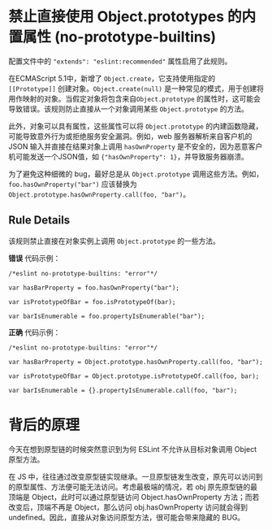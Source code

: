 # 禁止直接使用 Object.prototypes 的内置属性 (no-prototype-builtins)

配置文件中的 `"extends": "eslint:recommended"` 属性启用了此规则。

在ECMAScript 5.1中，新增了 `Object.create`，它支持使用指定的 `[[Prototype]]` 创建对象。`Object.create(null)` 是一种常见的模式，用于创建将用作映射的对象。当假定对象将包含来自`Object.prototype` 的属性时，这可能会导致错误。该规则防止直接从一个对象调用某些 `Object.prototype` 的方法。

此外，对象可以具有属性，这些属性可以将 `Object.prototype` 的内建函数隐藏，可能导致意外行为或拒绝服务安全漏洞。例如，web 服务器解析来自客户机的 JSON 输入并直接在结果对象上调用 `hasOwnProperty` 是不安全的，因为恶意客户机可能发送一个JSON值，如 `{"hasOwnProperty": 1}`，并导致服务器崩溃。

为了避免这种细微的 bug，最好总是从 `Object.prototype` 调用这些方法。例如，`foo.hasOwnProperty("bar")` 应该替换为 `Object.prototype.hasOwnProperty.call(foo, "bar")`。

## Rule Details

该规则禁止直接在对象实例上调用 `Object.prototype` 的一些方法。

**错误** 代码示例：

```
/*eslint no-prototype-builtins: "error"*/

var hasBarProperty = foo.hasOwnProperty("bar");

var isPrototypeOfBar = foo.isPrototypeOf(bar);

var barIsEnumerable = foo.propertyIsEnumerable("bar");
```

**正确** 代码示例：

```
/*eslint no-prototype-builtins: "error"*/

var hasBarProperty = Object.prototype.hasOwnProperty.call(foo, "bar");

var isPrototypeOfBar = Object.prototype.isPrototypeOf.call(foo, bar);

var barIsEnumerable = {}.propertyIsEnumerable.call(foo, "bar");
```

# 背后的原理

今天在想到原型链的时候突然意识到为何 ESLint 不允许从目标对象调用 Object 原型方法。

在 JS 中，往往通过改变原型链实现继承。一旦原型链发生改变，原先可以访问到的原型属性、方法便可能无法访问。考虑最极端的情况，若 obj 原先原型链的最顶端是 Object，此时可以通过原型链访问 Object.hasOwnProperty 方法；而若改变后，顶端不再是 Object，那么访问 obj.hasOwnProperty 访问就会得到 undefined。因此，直接从对象访问原型方法，很可能会带来隐藏的 BUG。